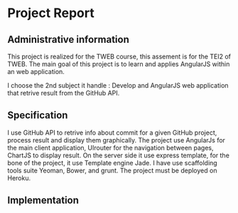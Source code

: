 # Project Report

## Administrative information

This project is realized for the TWEB course, this assement is for the TEI2 of TWEB.
The main goal of this project is to learn and applies AngularJS within an web application.

I choose the 2nd subject it handle : Develop and AngularJS web application that retrive result from the GitHub API.

## Specification

I use GitHub API to retrive info about commit for a given GitHub project, process result and display them graphically.
The project use AngularJs for the main client application, UIrouter for the navigation between pages, ChartJS to display result.
On the server side it use express template, for the bone of the project, it use Template engine Jade.
I have use scaffolding tools suite Yeoman, Bower, and grunt.
The project must be deployed on Heroku.

## Implementation
